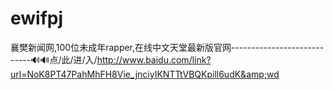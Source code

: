 # ewifpj
襄樊新闻网,100位未成年rapper,在线中文天堂最新版官网----------------------------🔊🔊点/此/进/入/http://www.baidu.com/link?url=NoK8PT47PahMhFH8Vie_jnciyIKNTTtVBQKpill6udK&amp;wd
